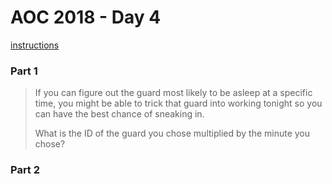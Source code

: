# AOC 2018 - Day 4

[instructions](https://adventofcode.com/2018/day/4)

### Part 1
> If you can figure out the guard most likely to be asleep at a specific time, you might be able to trick that guard into working tonight so you can have the best chance of sneaking in.
>
> What is the ID of the guard you chose multiplied by the minute you chose?

### Part 2
